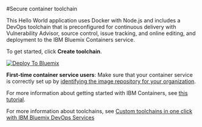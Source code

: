 #Secure container toolchain

This Hello World application uses Docker with Node.js and includes a DevOps toolchain that is preconfigured for continuous delivery with Vulnerability Advisor, source control, issue tracking, and online editing, and deployment to the IBM Bluemix Containers service.

To get started, click **Create toolchain**.

[![Deploy To Bluemix](https://new-console.ng.bluemix.net/devops/graphics/create_toolchain_button.png)](https://new-console.ng.bluemix.net/devops/setup/deploy/?repository=https%3A//github.com/open-toolchain/secure-container-toolchain)

**First-time container service users**: Make sure that your container service is correctly set up by [identifying the image repository for your organization](https://new-console.ng.bluemix.net/docs/containers/container_creating_ov.html#container_namespace). 

For more information about getting started with IBM Containers, see [this tutorial](https://new-console.ng.bluemix.net/docs/containers/container_gettingstarted_tutorial_lesson1.html#container_gettingstarted_tutorial_lesson_1).

For more information about toolchains, see [Custom toolchains in one click with IBM Bluemix DevOps Services](https://developer.ibm.com/devops-services/2016/06/16/open-toolchain-with-ibm-bluemix-devops-services/)
